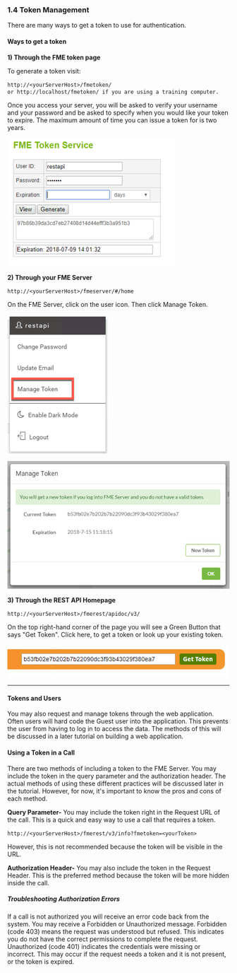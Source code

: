 ### 1.4 Token Management

There are many ways to get a token to use for authentication.

#### Ways to get a token
**1) Through the FME token page**

To generate a token visit:

```
http://<yourServerHost>/fmetoken/
or http://localhost/fmetoken/ if you are using a training computer.
```

Once you access your server, you will be asked to verify your username
and your password and be asked to specify when you would like your token
to expire. The maximum amount of time you can issue a token for is two
years.

![](./Images/image1.4.1.Manage.png)




**2) Through your FME Server**

    http://<yourServerHost>/fmeserver/#/home

On the FME Server, click on the user icon. Then click Manage Token.

![](./Images/image1.4.2.Token.png)



![](./Images/image1.3.3.ManageToken.png)



**3) Through the REST API Homepage**

    http://<yourServerHost>/fmerest/apidoc/v3/

On the top right-hand corner of the page you will see a Green Button that says "Get Token". Click here, to get a token or look up your existing token.



![](./Images/image1.4.4.GetToken.png)

---

#### Tokens and Users

You may also request and manage tokens through the web application.
Often users will hard code the Guest user into the application. This
prevents the user from having to log in to access the data. The methods
of this will be discussed in a later tutorial on building a web
application.

#### Using a Token in a Call

There are two methods of including a token to the FME Server. You may
include the token in the query parameter and the authorization header. The actual methods of using these different practices will
be discussed later in the tutorial. However, for now, it's important to
know the pros and cons of each method.

**Query Parameter-** You may include the token right in the Request URL
of the call. This is a quick and easy way to use a call that requires a
token.

    http://<yourServerHost>/fmerest/v3/info?fmetoken=<yourToken>

However, this is not recommended because the token will be visible in
the URL.

**Authorization Header-** You may also include the token in the Request
Header. This is the preferred method because the token will be more hidden
inside the call.

##### Troubleshooting Authorization Errors

If a call is not authorized you will receive an error code back from the
system. You may receive a Forbidden or Unauthorized message. Forbidden
(code 403) means the request was understood but refused. This indicates
you do not have the correct permissions to complete the request.
Unauthorized (code 401) indicates the credentials were missing or
incorrect. This may occur if the request needs a token and it is not
present, or the token is expired.
